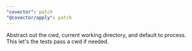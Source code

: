 ```yaml
---
"covector": patch
"@covector/apply": patch
---
```


Abstract out the cwd, current working directory, and default to process. This let's the tests pass a cwd if needed.
